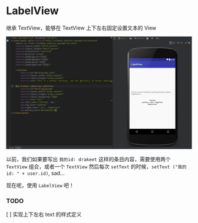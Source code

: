 # LabelView
继承 TextView，能够在 TextView 上下左右固定设置文本的 View

![](/demo.png)

以前，我们如果要写出 `我的id: drakeet` 这样的条目内容，需要使用两个 `TextView` 组合，或者一个 `TextView` 然后每次 `setText` 的时候，`setText
("我的id: " + user.id)`, sad...

现在呢，使用 `LabelView` 吧！

### TODO

[ ] 实现上下左右 text 的样式定义